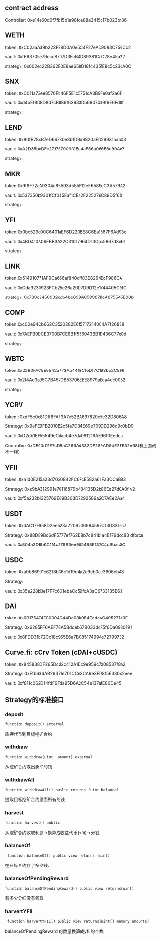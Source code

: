 ## contract address

Controller: 0xe14e60d0f7fb15b1a98fde88a3415c17b023bf36

## WETH

token: 0xC02aaA39b223FE8D0A0e5C4F27eAD9083C756Cc2

vault: 0xf693705e79ccc8707D3FcB4D89381CaC28e45a22

strategy: 0x602ec22B362B0E8ae658D18f4435fE8c5c23cA0C

## SNX

token: 0xC011a73ee8576Fb46F5E1c5751cA3B9Fe0af2a6F

vault: 0xd4bEf8D8D8d7cBB89f63933Db6907439f9E6Fd0f

strategy:

## LEND

token: 0x80fB784B7eD66730e8b1DBd9820aFD29931aab03

vault: 0xA2D35bcDFc271767903f0Ed4aF56a066F6c99Ae7

strategy:

## MKR 

token:0x9f8F72aA9304c8B593d555F12eF6589cC3A579A2

vault: 0x537350b9301fCf045Eaf1CEa2F225276C89D5f6D

strategy:

## YFI

token:0x0bc529c00C6401aEF6D220BE8C6Ea1667F6Ad93e

vault: 0x4BD410A06FBB3A22C31017964D13Cbc5867d3d61

strategy:

## LINK

token:0x514910771AF9Ca656af840dff83E8264EcF986CA

vault: 0xCda9230923FCb25e26a20D7D9D12e1744405C9fC

strategy: 0x780c2450632ecb4be69DA859987Be4875545E90b

## COMP

token:0xc00e94Cb662C3520282E6f5717214004A7f26888

vault: 0x7AEFB9DCE3700B7CE8B1f556043BB1D436C77e0d

strategy:

## WBTC

token:0x2260FAC5E5542a773Aa44fBCfeDf7C193bc2C599

vault: 0x2f4Ae3a95C7B457DB53706EEE8979aEca4ec0082

strategy:



## YCRV

token : 0xdF5e0e81Dff6FAF3A7e52BA697820c5e32D806A8

Strategy: 0x9eFE9FB2010B2c5fa7D34E69e709DD296d9c0bD9

vault:  0xD2db1EF55549eCdacb4e7da081216AE96f0Eedcb

Controller: 0xDE60d11E7cDBaC266Ad332DF289AD9dE2EE32e68(和上面的不一样)

## YFII

token: 0xa1d0E215a23d7030842FC67cE582a6aFa3CCaB83

Strategy: 0xe9bA312991e76116879b484135D2b86Ea27d0A0f v2

vault: 0xf5a232b1325769E09B303D7292589a2C7AEe2Aa4


## USDT

token: 0xdAC17F958D2ee523a2206206994597C13D831ec7

Strategy: 0x88D89Bc6dF5777ef762D8b7c841b1a4E179dcc83  dforce

vault: 0x804a3DBb6C1f4c379B3ee985488Ef37C4cBbac5C

## USDC

token: 0xa0b86991c6218b36c1d19d4a2e9eb0ce3606eb48

Strategy:

vault: 0x35a228bBe17F7c6D1ebaCc59fcA3aC6733135E63


## DAI 

token: 0x6B175474E89094C44Da98b954EedeAC495271d0F

Strategy: 0x6285FF6AEF7BA5Bddeb67B033dc75f6Da0980191

vault: 0x8FDD31b72Cc18c965E6a7BC85174994e72799732

## Curve.fi: cCrv Token (cDAI+cUSDC)

token: 0x845838DF265Dcd2c412A1Dc9e959c7d08537f8a2

Strategy: 0xEfb684AB29371e701CCe3CA9e3FD8f5E33042eee

vault: 0xf811c062D14fdF9Fda95D6A2C54e137afE80De45

## Strategy的标准接口

### deposit

```function deposit() external ```

质押代币到目标挖矿合约


    
### withdraw

```function withdraw(uint _amount) external```

从挖矿合约取出质押的钱
    
### withdrawAll

```function withdrawAll() public returns (uint balance) ```

提取目标挖矿合约里面所有的钱
    

### harvest

```function harvest() public```

从挖矿合约收取利息->换算成收益代币(yfii)->分钱

### balanceOf
    
``` function balanceOf() public view returns (uint)```

在目标合约存了多少钱.

### balanceOfPendingReward

```function balanceOfPendingReward() public view returns(uint)```

有多少分红没有领取
    
### harvertYFII

``` function harvertYFII() public view returns(uint[] memory amounts)```

balanceOfPendingReward 的数量换算成yfii的个数.
